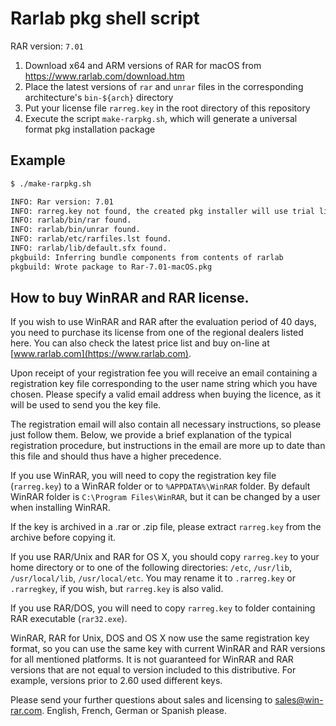 # Rarlab pkg shell script

RAR version: `7.01`

1. Download x64 and ARM versions of RAR for macOS from https://www.rarlab.com/download.htm
2. Place the latest versions of `rar` and `unrar` files in the corresponding architecture's `bin-${arch}` directory
3. Put your license file `rarreg.key` in the root directory of this repository
4. Execute the script `make-rarpkg.sh`, which will generate a universal format pkg installation package

## Example

```bash
$ ./make-rarpkg.sh

INFO: Rar version: 7.01
INFO: rarreg.key not found, the created pkg installer will use trial license.
INFO: rarlab/bin/rar found.
INFO: rarlab/bin/unrar found.
INFO: rarlab/etc/rarfiles.lst found.
INFO: rarlab/lib/default.sfx found.
pkgbuild: Inferring bundle components from contents of rarlab
pkgbuild: Wrote package to Rar-7.01-macOS.pkg
```

## How to buy WinRAR and RAR license.

If you wish to use WinRAR and RAR after the evaluation period of 40 days, you need to purchase its license from one of the regional dealers listed here. You can also check the latest price list and buy on-line at [www.rarlab.com](https://www.rarlab.com).

Upon receipt of your registration fee you will receive an email containing a registration key file corresponding to the user name string which you have chosen. Please specify a valid email address when buying the licence, as it will be used to send you the key file.

The registration email will also contain all necessary instructions, so please just follow them. Below, we provide a brief explanation of the typical registration procedure, but instructions in the email are more up to date than this file and should thus have a higher precedence.

If you use WinRAR, you will need to copy the registration key file (`rarreg.key`) to a WinRAR folder or to `%APPDATA%\WinRAR` folder. By default WinRAR folder is `C:\Program Files\WinRAR`, but it can be changed by a user when installing WinRAR.

If the key is archived in a .rar or .zip file, please extract `rarreg.key` from the archive before copying it.

If you use RAR/Unix and RAR for OS X, you should copy `rarreg.key` to your home directory or to one of the following directories: `/etc`, `/usr/lib`, `/usr/local/lib`, `/usr/local/etc`. You may rename it to `.rarreg.key` or `.rarregkey`, if you wish, but `rarreg.key` is also valid.

If you use RAR/DOS, you will need to copy `rarreg.key` to folder containing RAR executable (`rar32.exe`).

WinRAR, RAR for Unix, DOS and OS X now use the same registration key format, so you can use the same key with current WinRAR and RAR versions for all mentioned platforms. It is not guaranteed for WinRAR and RAR versions that are not equal to version included to this distributive. For example, versions prior to 2.60 used different keys.

Please send your further questions about sales and licensing to sales@win-rar.com. English, French, German or Spanish please. 